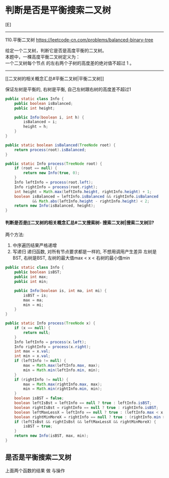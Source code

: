 # 判断是否是平衡搜索二叉树
[E]

---
110.平衡二叉树
https://leetcode-cn.com/problems/balanced-binary-tree

给定一个二叉树，判断它是否是高度平衡的二叉树。  
本题中，一棵高度平衡二叉树定义为：  
一个二叉树每个节点 的左右两个子树的高度差的绝对值不超过 1 。


---

[[二叉树的相关概念汇总#平衡二叉树|平衡二叉树]]

保证左树是平衡的, 右树是平衡, 自己左树跟右树的高度差不超过1 


```java
public static class Info {
    public boolean isBalanced;
    public int height;

    public Info(boolean i, int h) {
        isBalanced = i;
        height = h;
    }
}

public static boolean isBalanced(TreeNode root) {
    return process(root).isBalanced;
}

public static Info process(TreeNode root) {
    if (root == null) {
        return new Info(true, 0);
    }
    Info leftInfo = process(root.left);
    Info rightInfo = process(root.right);
    int height = Math.max(leftInfo.height, rightInfo.height) + 1;
    boolean isBalanced = leftInfo.isBalanced && rightInfo.isBalanced
            && Math.abs(leftInfo.height - rightInfo.height) < 2;
    return new Info(isBalanced, height);
}

```


#### 判断是否是[[二叉树的相关概念汇总#二叉搜索树- 搜索二叉树|搜索二叉树]]?


两个方法:
1) 中序遍历结果严格递增
2) 写递归
    递归函数, 对所有节点要求都是一样的, 不想用调用产生差异
   左树是BST, 右树是BST, 左树的最大值max < x < 右树的最小值min

```java
public static class Info {
    public boolean isBST;
    public int max;
    public int min;

    public Info(boolean is, int ma, int mi) {
        isBST = is;
        max = ma;
        min = mi;
    }
}

public static Info process(TreeNode x) {
    if (x == null) {
        return null;
    }
    Info leftInfo = process(x.left);
    Info rightInfo = process(x.right);
    int max = x.val;
    int min = x.val;
    if (leftInfo != null) {
        max = Math.max(leftInfo.max, max);
        min = Math.min(leftInfo.min, min);
    }
    if (rightInfo != null) {
        max = Math.max(rightInfo.max, max);
        min = Math.min(rightInfo.min, min);
    }
    boolean isBST = false;
    boolean leftIsBst = leftInfo == null ? true : leftInfo.isBST;
    boolean rightIsBst = rightInfo == null ? true : rightInfo.isBST;
    boolean leftMaxLessX = leftInfo == null ? true : (leftInfo.max < x.val);
    boolean rightMinMoreX = rightInfo == null ? true : (rightInfo.min > x.val);
    if (leftIsBst && rightIsBst && leftMaxLessX && rightMinMoreX) {
        isBST = true;
    }
    return new Info(isBST, max, min);
}

```


## 是否是平衡搜索二叉树

上面两个函数的结果 做 与操作